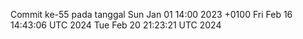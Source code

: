 Commit ke-55 pada tanggal Sun Jan 01 14:00 2023 +0100
Fri Feb 16 14:43:06 UTC 2024
Tue Feb 20 21:23:21 UTC 2024
